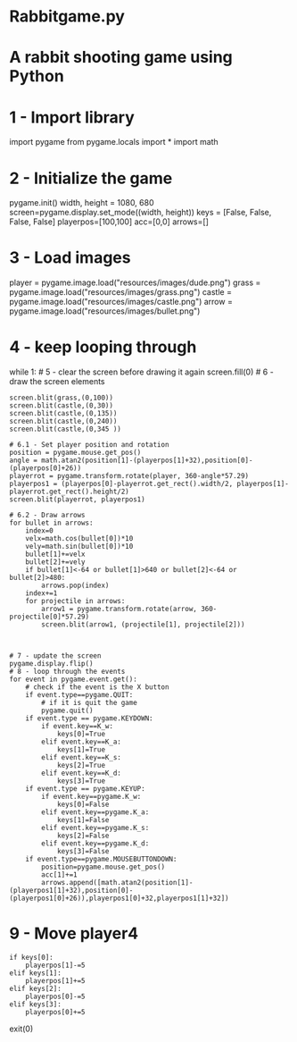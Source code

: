 # Rabbitgame.py
# A rabbit shooting game using Python

# 1 - Import library
import pygame
from pygame.locals import *
import math


# 2 - Initialize the game
pygame.init()
width, height = 1080, 680
screen=pygame.display.set_mode((width, height))
keys = [False, False, False, False]
playerpos=[100,100]
acc=[0,0]
arrows=[]



# 3 - Load images
player = pygame.image.load("resources/images/dude.png")
grass = pygame.image.load("resources/images/grass.png")
castle = pygame.image.load("resources/images/castle.png")
arrow = pygame.image.load("resources/images/bullet.png")



# 4 - keep looping through
while 1:
    # 5 - clear the screen before drawing it again
    screen.fill(0)
    # 6 - draw the screen elements
    
    screen.blit(grass,(0,100))
    screen.blit(castle,(0,30))
    screen.blit(castle,(0,135))
    screen.blit(castle,(0,240))
    screen.blit(castle,(0,345 ))

    # 6.1 - Set player position and rotation
    position = pygame.mouse.get_pos()
    angle = math.atan2(position[1]-(playerpos[1]+32),position[0]-(playerpos[0]+26))
    playerrot = pygame.transform.rotate(player, 360-angle*57.29)
    playerpos1 = (playerpos[0]-playerrot.get_rect().width/2, playerpos[1]-playerrot.get_rect().height/2)
    screen.blit(playerrot, playerpos1)

    # 6.2 - Draw arrows
    for bullet in arrows:
        index=0
        velx=math.cos(bullet[0])*10
        vely=math.sin(bullet[0])*10
        bullet[1]+=velx
        bullet[2]+=vely
        if bullet[1]<-64 or bullet[1]>640 or bullet[2]<-64 or bullet[2]>480:
            arrows.pop(index)
        index+=1
        for projectile in arrows:
            arrow1 = pygame.transform.rotate(arrow, 360-projectile[0]*57.29)
            screen.blit(arrow1, (projectile[1], projectile[2]))



    # 7 - update the screen
    pygame.display.flip()
    # 8 - loop through the events
    for event in pygame.event.get():
        # check if the event is the X button 
        if event.type==pygame.QUIT:
            # if it is quit the game
            pygame.quit()
        if event.type == pygame.KEYDOWN:
            if event.key==K_w:
                keys[0]=True
            elif event.key==K_a:
                keys[1]=True
            elif event.key==K_s:
                keys[2]=True
            elif event.key==K_d:
                keys[3]=True
        if event.type == pygame.KEYUP:
            if event.key==pygame.K_w:
                keys[0]=False
            elif event.key==pygame.K_a:
                keys[1]=False
            elif event.key==pygame.K_s:
                keys[2]=False
            elif event.key==pygame.K_d:
                keys[3]=False
        if event.type==pygame.MOUSEBUTTONDOWN:
            position=pygame.mouse.get_pos()
            acc[1]+=1
            arrows.append([math.atan2(position[1]-(playerpos1[1]+32),position[0]-(playerpos1[0]+26)),playerpos1[0]+32,playerpos1[1]+32])


            
 # 9 - Move player4
    if keys[0]:
        playerpos[1]-=5
    elif keys[1]:
        playerpos[1]+=5
    elif keys[2]:
        playerpos[0]-=5
    elif keys[3]:
        playerpos[0]+=5

exit(0)
